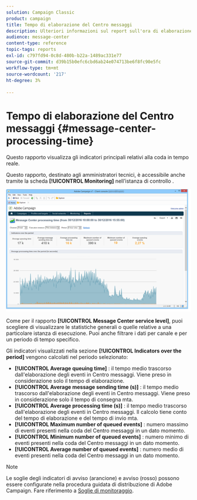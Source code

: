```yaml
---
solution: Campaign Classic
product: campaign
title: Tempo di elaborazione del Centro messaggi
description: Ulteriori informazioni sul report sull'ora di elaborazione del Centro messaggi.
audience: message-center
content-type: reference
topic-tags: reports
exl-id: c797fd94-0c8d-480b-b22a-1489ac331e77
source-git-commit: d39b15b0efc6cbd6ab24e074713be6f8fc90e5fc
workflow-type: tm+mt
source-wordcount: '217'
ht-degree: 3%

---
```


# Tempo di elaborazione del Centro messaggi {#message-center-processing-time}

Questo rapporto visualizza gli indicatori principali relativi alla coda in tempo reale.

Questo rapporto, destinato agli amministratori tecnici, è accessibile anche tramite la scheda **[!UICONTROL Monitoring]** nell’istanza di controllo .

![](assets/mc_reports_2.png)

Come per il rapporto **[!UICONTROL Message Center service level]**, puoi scegliere di visualizzare le statistiche generali o quelle relative a una particolare istanza di esecuzione. Puoi anche filtrare i dati per canale e per un periodo di tempo specifico.

Gli indicatori visualizzati nella sezione **[!UICONTROL Indicators over the period]** vengono calcolati nel periodo selezionato:

* **[!UICONTROL Average queuing time]** : il tempo medio trascorso dall&#39;elaborazione degli eventi in Centro messaggi. Viene preso in considerazione solo il tempo di elaborazione.
* **[!UICONTROL Average message sending time (s)]** : il tempo medio trascorso dall&#39;elaborazione degli eventi in Centro messaggi. Viene preso in considerazione solo il tempo di consegna mta.
* **[!UICONTROL Average processing time (s)]** : il tempo medio trascorso dall&#39;elaborazione degli eventi in Centro messaggi. Il calcolo tiene conto del tempo di elaborazione e del tempo di invio mta.
* **[!UICONTROL Maximum number of queued events]** : numero massimo di eventi presenti nella coda del Centro messaggi in un dato momento.
* **[!UICONTROL Minimum number of queued events]** : numero minimo di eventi presenti nella coda del Centro messaggi in un dato momento.
* **[!UICONTROL Average number of queued events]** : numero medio di eventi presenti nella coda del Centro messaggi in un dato momento.

>[!NOTE]
>
>Le soglie degli indicatori di avviso (arancione) e avviso (rosso) possono essere configurate nella procedura guidata di distribuzione di Adobe Campaign. Fare riferimento a [Soglie di monitoraggio](../../message-center/using/additional-configurations.md#monitoring-thresholds).
